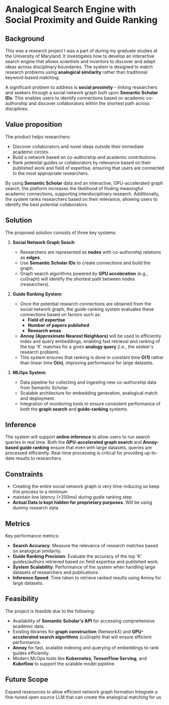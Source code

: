 # Analogical Search Engine with Social Proximity and Guide Ranking

## Background
This was a research project I was a part of during my graduate studies at the University of Maryland. It investigates how to develop an interactive search engine that allows scientists and inventors to discover and adapt ideas across disciplinary boundaries. The system is designed to match research problems using **analogical similarity** rather than traditional keyword-based matching. 

A significant problem to address is **social proximity** – linking researchers and seekers through a social network graph built upon **Semantic Scholar IDs**. This enables users to identify connections based on academic co-authorship and discover collaborators within the shortest path across disciplines.

## Value proposition
The product helps researchers:
- Discover collaborators and novel ideas outside their immediate academic circles.
- Build a network based on co-authorship and academic contributions.
- Rank potential guides or collaborators by relevance based on their published work and field of expertise, ensuring that users are connected to the most appropriate researchers.
  
By using **Semantic Scholar** data and an interactive, GPU-accelerated graph search, the platform increases the likelihood of finding meaningful academic connections, supporting interdisciplinary research. Additionally, the system ranks researchers based on their relevance, allowing users to identify the best potential collaborators.

## Solution
The proposed solution consists of three key systems:
1. **Social Network Graph Seach**: 
   - Researchers are represented as **nodes** with co-authorship relations as **edges**.
   - Use **Semantic Scholar IDs** to create connections and build the graph.
   - Graph search algorithms powered by **GPU acceleration** (e.g., cuGraph) will identify the shortest path between nodes (researchers).

2. **Guide Ranking System**:
   - Once the potential research connections are obtained from the social network graph, the guide-ranking system evaluates these connections based on factors such as:
     - **Field of expertise**
     - **Number of papers published**
     - **Research areas**
   - **Annoy (Approximate Nearest Neighbors)** will be used to efficiently index and query embeddings, enabling fast retrieval and ranking of the top 'K' matches for a given **analogy query** (i.e., the seeker's research problem).
   - This system ensures that ranking is done in constant time **O(1)** rather than linear time **O(n)**, improving performance for large datasets.

3. **MLOps System**:
   - Data pipeline for collecting and ingesting new co-authorship data from Semantic Scholar.
   - Scalable architecture for embedding generation, analogical match and deployment.
   - Integration of monitoring tools to ensure consistent performance of both the **graph search** and **guide-ranking** systems.

## Inference
The system will support **online inference** to allow users to run search queries in real time. Both the **GPU-accelerated graph search** and **Annoy-based guide ranking** ensure that even with large datasets, queries are processed efficiently. Real-time processing is critical for providing up-to-date results to researchers.

## Constraints
- Creating the entire social network graph is very time-inducing so keep this process to a minimum
- maintain low latency (>200ms) during gudie ranking step
- **Actual Data is kept hidden for proprietary purposes**. Will be using dummy research data

## Metrics
Key performance metrics:
- **Search Accuracy**: Measure the relevance of research matches based on analogical similarity.
- **Guide Ranking Precision**: Evaluate the accuracy of the top 'K' guides/authors retrieved based on field expertise and published work.
- **System Scalability**: Performance of the system when handling large datasets of researchers and publications.
- **Inference Speed**: Time taken to retrieve ranked results using Annoy for large datasets.

## Feasibility
The project is feasible due to the following:
- Availability of **Semantic Scholar's API** for accessing comprehensive academic data.
- Existing libraries for **graph construction** (NetworkX) and **GPU-accelerated search algorithms** (cuGraph) that will ensure efficient performance.
- **Annoy** for fast, scalable indexing and querying of embeddings to rank guides efficiently.
- Modern MLOps tools like **Kubernetes, TensorFlow Serving**, and **Kubeflow** to support the scalable model pipeline.

## Future Scope
Expand reseources to allow efficient network graph formation
Integrate a fine-tuned open source LLM that can create the analogical matching for us


